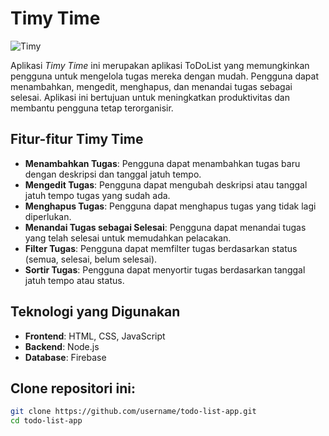 # Timy Time
![Timy](assets/timy1.png)  

Aplikasi *Timy Time* ini merupakan aplikasi ToDoList yang memungkinkan pengguna untuk mengelola tugas mereka dengan mudah. Pengguna dapat menambahkan, mengedit, menghapus, dan menandai tugas sebagai selesai. Aplikasi ini bertujuan untuk meningkatkan produktivitas dan membantu pengguna tetap terorganisir.

## Fitur-fitur Timy Time

- **Menambahkan Tugas**: Pengguna dapat menambahkan tugas baru dengan deskripsi dan tanggal jatuh tempo.
- **Mengedit Tugas**: Pengguna dapat mengubah deskripsi atau tanggal jatuh tempo tugas yang sudah ada.
- **Menghapus Tugas**: Pengguna dapat menghapus tugas yang tidak lagi diperlukan.
- **Menandai Tugas sebagai Selesai**: Pengguna dapat menandai tugas yang telah selesai untuk memudahkan pelacakan.
- **Filter Tugas**: Pengguna dapat memfilter tugas berdasarkan status (semua, selesai, belum selesai).
- **Sortir Tugas**: Pengguna dapat menyortir tugas berdasarkan tanggal jatuh tempo atau status.

## Teknologi yang Digunakan

- **Frontend**: HTML, CSS, JavaScript
- **Backend**: Node.js
- **Database**: Firebase


## **Clone repositori ini**:

   ```bash
   git clone https://github.com/username/todo-list-app.git
   cd todo-list-app
